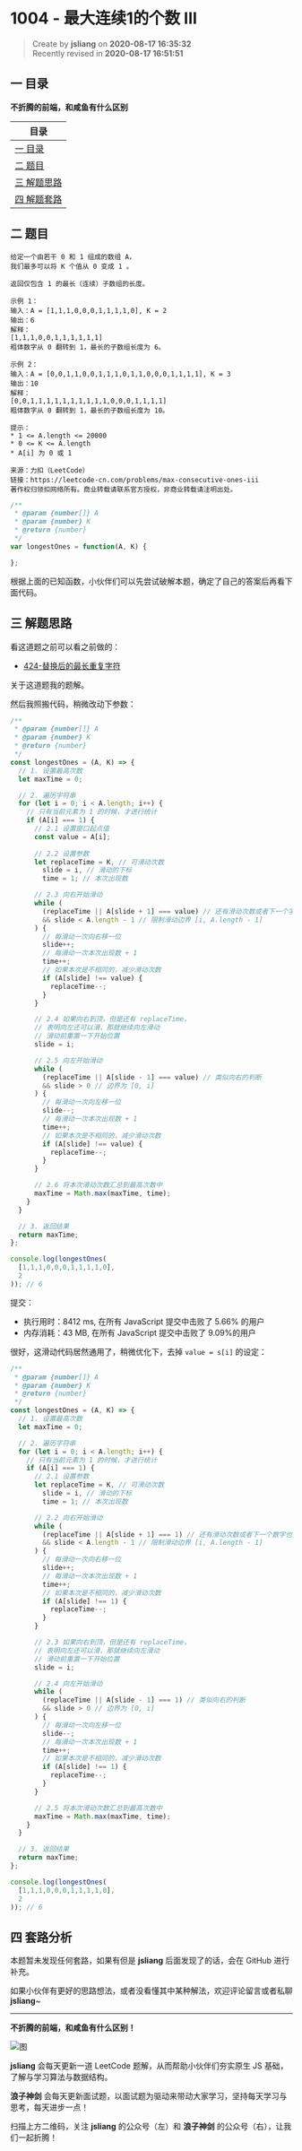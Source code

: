 1004 - 最大连续1的个数 III
===

> Create by **jsliang** on **2020-08-17 16:35:32**  
> Recently revised in **2020-08-17 16:51:51**

## 一 目录

**不折腾的前端，和咸鱼有什么区别**

| 目录 |
| --- |
| [一 目录](#chapter-one) |
| [二 题目](#chapter-two) |
| [三 解题思路](#chapter-three) |
| [四 解题套路](#chapter-four) |

## 二 题目



```
给定一个由若干 0 和 1 组成的数组 A，
我们最多可以将 K 个值从 0 变成 1 。

返回仅包含 1 的最长（连续）子数组的长度。

示例 1：
输入：A = [1,1,1,0,0,0,1,1,1,1,0], K = 2
输出：6
解释： 
[1,1,1,0,0,1,1,1,1,1,1]
粗体数字从 0 翻转到 1，最长的子数组长度为 6。

示例 2：
输入：A = [0,0,1,1,0,0,1,1,1,0,1,1,0,0,0,1,1,1,1], K = 3
输出：10
解释：
[0,0,1,1,1,1,1,1,1,1,1,1,0,0,0,1,1,1,1]
粗体数字从 0 翻转到 1，最长的子数组长度为 10。

提示：
* 1 <= A.length <= 20000
* 0 <= K <= A.length
* A[i] 为 0 或 1 

来源：力扣（LeetCode）
链接：https://leetcode-cn.com/problems/max-consecutive-ones-iii
著作权归领扣网络所有。商业转载请联系官方授权，非商业转载请注明出处。
```

```js
/**
 * @param {number[]} A
 * @param {number} K
 * @return {number}
 */
var longestOnes = function(A, K) {

};
```

根据上面的已知函数，小伙伴们可以先尝试破解本题，确定了自己的答案后再看下面代码。

## 三 解题思路



看这道题之前可以看之前做的：

* [424-替换后的最长重复字符](https://leetcode-cn.com/problems/longest-repeating-character-replacement/)

关于这道题我的题解。

然后我照搬代码，稍微改动下参数：

```js
/**
 * @param {number[]} A
 * @param {number} K
 * @return {number}
 */
const longestOnes = (A, K) => {
  // 1. 设置最高次数
  let maxTime = 0;

  // 2. 遍历字符串
  for (let i = 0; i < A.length; i++) {
    // 只有当前元素为 1 的时候，才进行统计
    if (A[i] === 1) {
      // 2.1 设置窗口起点值
      const value = A[i];
          
      // 2.2 设置参数
      let replaceTime = K, // 可滑动次数
        slide = i, // 滑动的下标
        time = 1; // 本次出现数

      // 2.3 向右开始滑动
      while (
        (replaceTime || A[slide + 1] === value) // 还有滑动次数或者下一个字符串相同
        && slide < A.length - 1 // 限制滑动边界 [i, A.length - 1]
      ) {
        // 每滑动一次向右移一位
        slide++;
        // 每滑动一次本次出现数 + 1
        time++;
        // 如果本次是不相同的，减少滑动次数
        if (A[slide] !== value) {
          replaceTime--;
        }
      }

      // 2.4 如果向右到顶，但是还有 replaceTime，
      // 表明向左还可以滑，那就继续向左滑动
      // 滑动前重置一下开始位置
      slide = i;

      // 2.5 向左开始滑动
      while (
        (replaceTime || A[slide - 1] === value) // 类似向右的判断
        && slide > 0 // 边界为 [0, i]
      ) {
        // 每滑动一次向左移一位
        slide--;
        // 每滑动一次本次出现数 + 1
        time++;
        // 如果本次是不相同的，减少滑动次数
        if (A[slide] !== value) {
          replaceTime--;
        }
      }

      // 2.6 将本次滑动次数汇总到最高次数中
      maxTime = Math.max(maxTime, time);
    }
  }

  // 3. 返回结果
  return maxTime;
};

console.log(longestOnes(
  [1,1,1,0,0,0,1,1,1,1,0],
  2
)); // 6
```

提交：

* 执行用时：8412 ms, 在所有 JavaScript 提交中击败了 5.66% 的用户
* 内存消耗：43 MB, 在所有 JavaScript 提交中击败了 9.09%的用户

很好，这滑动代码居然通用了，稍微优化下，去掉 `value = s[i]` 的设定：

```js
/**
 * @param {number[]} A
 * @param {number} K
 * @return {number}
 */
const longestOnes = (A, K) => {
  // 1. 设置最高次数
  let maxTime = 0;

  // 2. 遍历字符串
  for (let i = 0; i < A.length; i++) {
    // 只有当前元素为 1 的时候，才进行统计
    if (A[i] === 1) {
      // 2.1 设置参数
      let replaceTime = K, // 可滑动次数
        slide = i, // 滑动的下标
        time = 1; // 本次出现数

      // 2.2 向右开始滑动
      while (
        (replaceTime || A[slide + 1] === 1) // 还有滑动次数或者下一个数字也是 1
        && slide < A.length - 1 // 限制滑动边界 [i, A.length - 1]
      ) {
        // 每滑动一次向右移一位
        slide++;
        // 每滑动一次本次出现数 + 1
        time++;
        // 如果本次是不相同的，减少滑动次数
        if (A[slide] !== 1) {
          replaceTime--;
        }
      }

      // 2.3 如果向右到顶，但是还有 replaceTime，
      // 表明向左还可以滑，那就继续向左滑动
      // 滑动前重置一下开始位置
      slide = i;

      // 2.4 向左开始滑动
      while (
        (replaceTime || A[slide - 1] === 1) // 类似向右的判断
        && slide > 0 // 边界为 [0, i]
      ) {
        // 每滑动一次向左移一位
        slide--;
        // 每滑动一次本次出现数 + 1
        time++;
        // 如果本次是不相同的，减少滑动次数
        if (A[slide] !== 1) {
          replaceTime--;
        }
      }

      // 2.5 将本次滑动次数汇总到最高次数中
      maxTime = Math.max(maxTime, time);
    }
  }

  // 3. 返回结果
  return maxTime;
};

console.log(longestOnes(
  [1,1,1,0,0,0,1,1,1,1,0],
  2
)); // 6
```

## 四 套路分析



本题暂未发现任何套路，如果有但是 **jsliang** 后面发现了的话，会在 GitHub 进行补充。

如果小伙伴有更好的思路想法，或者没看懂其中某种解法，欢迎评论留言或者私聊 **jsliang**~

---

**不折腾的前端，和咸鱼有什么区别！**

![图](https://github.com/LiangJunrong/document-library/blob/master/public-repertory/img/z-index-small.png?raw=true)

**jsliang** 会每天更新一道 LeetCode 题解，从而帮助小伙伴们夯实原生 JS 基础，了解与学习算法与数据结构。

**浪子神剑** 会每天更新面试题，以面试题为驱动来带动大家学习，坚持每天学习与思考，每天进步一点！

扫描上方二维码，关注 **jsliang** 的公众号（左）和 **浪子神剑** 的公众号（右），让我们一起折腾！

